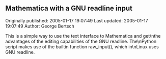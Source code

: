 ## Mathematica with a GNU readline input 
Originally published: 2005-01-17 19:07:49 
Last updated: 2005-01-17 19:07:49 
Author: George Bertsch 
 
This is a simple way to use the text interface to Mathematica and get\nthe advantages of the editing capabilities of the GNU readline.  The\nPython script makes use of the builtin function raw_input(), which in\nLinux uses GNU readline.